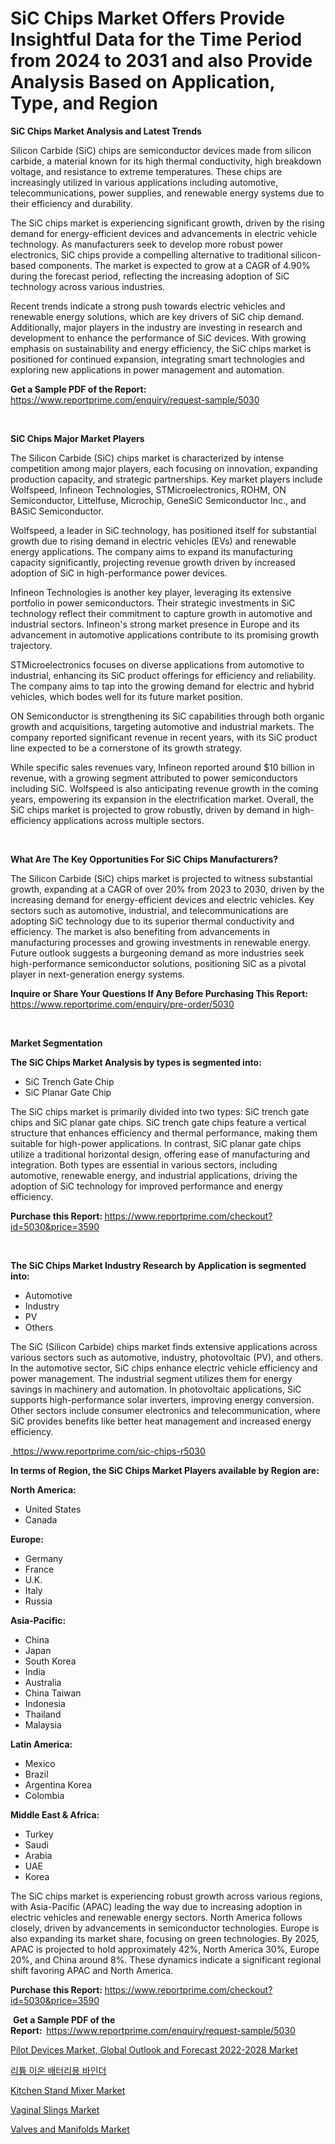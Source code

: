 <p><h1>SiC Chips Market Offers Provide Insightful Data for the Time Period from 2024 to 2031 and also Provide Analysis Based on Application, Type, and Region</h1></p><p><strong>SiC Chips Market Analysis and Latest Trends</strong></p>
<p><p>Silicon Carbide (SiC) chips are semiconductor devices made from silicon carbide, a material known for its high thermal conductivity, high breakdown voltage, and resistance to extreme temperatures. These chips are increasingly utilized in various applications including automotive, telecommunications, power supplies, and renewable energy systems due to their efficiency and durability.</p><p>The SiC chips market is experiencing significant growth, driven by the rising demand for energy-efficient devices and advancements in electric vehicle technology. As manufacturers seek to develop more robust power electronics, SiC chips provide a compelling alternative to traditional silicon-based components. The market is expected to grow at a CAGR of 4.90% during the forecast period, reflecting the increasing adoption of SiC technology across various industries.</p><p>Recent trends indicate a strong push towards electric vehicles and renewable energy solutions, which are key drivers of SiC chip demand. Additionally, major players in the industry are investing in research and development to enhance the performance of SiC devices. With growing emphasis on sustainability and energy efficiency, the SiC chips market is positioned for continued expansion, integrating smart technologies and exploring new applications in power management and automation.</p></p>
<p><strong>Get a Sample PDF of the Report:&nbsp;</strong> <a href="https://www.reportprime.com/enquiry/request-sample/5030">https://www.reportprime.com/enquiry/request-sample/5030</a></p>
<p>&nbsp;</p>
<p><strong>SiC Chips Major Market Players</strong></p>
<p><p>The Silicon Carbide (SiC) chips market is characterized by intense competition among major players, each focusing on innovation, expanding production capacity, and strategic partnerships. Key market players include Wolfspeed, Infineon Technologies, STMicroelectronics, ROHM, ON Semiconductor, Littelfuse, Microchip, GeneSiC Semiconductor Inc., and BASiC Semiconductor.</p><p>Wolfspeed, a leader in SiC technology, has positioned itself for substantial growth due to rising demand in electric vehicles (EVs) and renewable energy applications. The company aims to expand its manufacturing capacity significantly, projecting revenue growth driven by increased adoption of SiC in high-performance power devices.</p><p>Infineon Technologies is another key player, leveraging its extensive portfolio in power semiconductors. Their strategic investments in SiC technology reflect their commitment to capture growth in automotive and industrial sectors. Infineon's strong market presence in Europe and its advancement in automotive applications contribute to its promising growth trajectory.</p><p>STMicroelectronics focuses on diverse applications from automotive to industrial, enhancing its SiC product offerings for efficiency and reliability. The company aims to tap into the growing demand for electric and hybrid vehicles, which bodes well for its future market position.</p><p>ON Semiconductor is strengthening its SiC capabilities through both organic growth and acquisitions, targeting automotive and industrial markets. The company reported significant revenue in recent years, with its SiC product line expected to be a cornerstone of its growth strategy.</p><p>While specific sales revenues vary, Infineon reported around $10 billion in revenue, with a growing segment attributed to power semiconductors including SiC. Wolfspeed is also anticipating revenue growth in the coming years, empowering its expansion in the electrification market. Overall, the SiC chips market is projected to grow robustly, driven by demand in high-efficiency applications across multiple sectors.</p></p>
<p>&nbsp;</p>
<p><strong>What Are The Key Opportunities For SiC Chips Manufacturers?</strong></p>
<p><p>The Silicon Carbide (SiC) chips market is projected to witness substantial growth, expanding at a CAGR of over 20% from 2023 to 2030, driven by the increasing demand for energy-efficient devices and electric vehicles. Key sectors such as automotive, industrial, and telecommunications are adopting SiC technology due to its superior thermal conductivity and efficiency. The market is also benefiting from advancements in manufacturing processes and growing investments in renewable energy. Future outlook suggests a burgeoning demand as more industries seek high-performance semiconductor solutions, positioning SiC as a pivotal player in next-generation energy systems.</p></p>
<p><strong>Inquire or Share Your Questions If Any Before Purchasing This Report:</strong> <a href="https://www.reportprime.com/enquiry/pre-order/5030">https://www.reportprime.com/enquiry/pre-order/5030</a></p>
<p>&nbsp;</p>
<p><strong>Market Segmentation</strong></p>
<p><strong>The SiC Chips Market Analysis by types is segmented into:</strong></p>
<p><ul><li>SiC Trench Gate Chip</li><li>SiC Planar Gate Chip</li></ul></p>
<p><p>The SiC chips market is primarily divided into two types: SiC trench gate chips and SiC planar gate chips. SiC trench gate chips feature a vertical structure that enhances efficiency and thermal performance, making them suitable for high-power applications. In contrast, SiC planar gate chips utilize a traditional horizontal design, offering ease of manufacturing and integration. Both types are essential in various sectors, including automotive, renewable energy, and industrial applications, driving the adoption of SiC technology for improved performance and energy efficiency.</p></p>
<p><strong>Purchase this Report:&nbsp;</strong><a href="https://www.reportprime.com/checkout?id=5030&price=3590">https://www.reportprime.com/checkout?id=5030&price=3590</a></p>
<p>&nbsp;</p>
<p><strong>The SiC Chips Market Industry Research by Application is segmented into:</strong></p>
<p><ul><li>Automotive</li><li>Industry</li><li>PV</li><li>Others</li></ul></p>
<p><p>The SiC (Silicon Carbide) chips market finds extensive applications across various sectors such as automotive, industry, photovoltaic (PV), and others. In the automotive sector, SiC chips enhance electric vehicle efficiency and power management. The industrial segment utilizes them for energy savings in machinery and automation. In photovoltaic applications, SiC supports high-performance solar inverters, improving energy conversion. Other sectors include consumer electronics and telecommunication, where SiC provides benefits like better heat management and increased energy efficiency.</p></p>
<p><a href="https://www.reportprime.com/sic-chips-r5030">&nbsp;https://www.reportprime.com/sic-chips-r5030</a></p>
<p><strong>In terms of Region, the SiC Chips Market Players available by Region are:</strong></p>
<p>
    <p> <strong> North America: </strong>
        <ul>
            <li>United States</li>
            <li>Canada</li>
        </ul>
        </p> 
    <p> <strong> Europe: </strong>
        <ul>
            <li>Germany</li>
            <li>France</li>
            <li>U.K.</li>
            <li>Italy</li>
            <li>Russia</li>
        </ul>
        </p> 
    <p> <strong> Asia-Pacific: </strong>
        <ul>
            <li>China</li>
            <li>Japan</li>
            <li>South Korea</li>
            <li>India</li>
            <li>Australia</li>
            <li>China Taiwan</li>
            <li>Indonesia</li>
            <li>Thailand</li>
            <li>Malaysia</li>
        </ul>
        </p> 
    <p> <strong> Latin America: </strong>
        <ul>
            <li>Mexico</li>
            <li>Brazil</li>
            <li>Argentina Korea</li>
            <li>Colombia</li>
        </ul>
        </p> 
    <p> <strong> Middle East & Africa: </strong>
        <ul>
            <li>Turkey</li>
            <li>Saudi</li>
            <li>Arabia</li>
            <li>UAE</li>
            <li>Korea</li>
        </ul>
    </p>
    </p>
<p><p>The SiC chips market is experiencing robust growth across various regions, with Asia-Pacific (APAC) leading the way due to increasing adoption in electric vehicles and renewable energy sectors. North America follows closely, driven by advancements in semiconductor technologies. Europe is also expanding its market share, focusing on green technologies. By 2025, APAC is projected to hold approximately 42%, North America 30%, Europe 20%, and China around 8%. These dynamics indicate a significant regional shift favoring APAC and North America.</p></p>
<p><strong>Purchase this Report: </strong><a href="https://www.reportprime.com/checkout?id=5030&price=3590">https://www.reportprime.com/checkout?id=5030&price=3590</a></p>
<p>&nbsp;<strong>Get a Sample PDF of the Report:&nbsp;&nbsp;</strong><a href="https://www.reportprime.com/enquiry/request-sample/5030">https://www.reportprime.com/enquiry/request-sample/5030</a></p>
<p><strong></strong></p>
<p><p><a href="https://medium.com/@maryroseguilty/this-report-aims-to-provide-a-comprehensive-presentation-of-the-global-market-for-pilot-devices-5eb3ae631a57">Pilot Devices Market, Global Outlook and Forecast 2022-2028 Market</a></p><p><a href="https://medium.com/@dazmoore2010_16676/%EC%84%B8%EA%B3%84-binders-for-lithium-ion-batteries-market-%EC%9D%80-2024%EC%97%90%EC%84%9C-2031%EB%A1%9C-%EC%97%B0%ED%8F%89%EA%B7%A0-%EC%A6%9D%EA%B0%80%EC%9C%A8%EC%9D%84-%EB%B3%B4%EC%9D%BC-%EA%B2%83%EC%9C%BC%EB%A1%9C-%EC%98%88%EC%83%81%EB%90%A9%EB%8B%88%EB%8B%A4-f208b47ce5b1">리튬 이온 배터리용 바인더</a></p><p><a href="https://github.com/ChiragRp1/Market-Research-Report-List-6/blob/main/kitchen-stand-mixer-market.md">Kitchen Stand Mixer Market</a></p><p><a href="https://www.linkedin.com/pulse/vaginal-slings-market-global-regional-analysis-2024-2031-mkt-nova-q78cf?trackingId=mHnxawi2SriBfJgPdER0MA%3D%3D">Vaginal Slings Market</a></p><p><a href="https://www.linkedin.com/pulse/how-regions-adapting-valves-manifolds-market-global-trends-overview-lyoxf?trackingId=Xu0Fx%2BFSQEGKtz%2BVJAA5Ug%3D%3D">Valves and Manifolds Market</a></p></p>